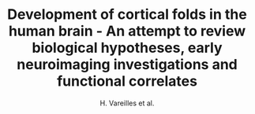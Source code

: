 ---
cat: gaia
subcat: architecture
bestof: false
author: H. Vareilles et al.
title: Development of cortical folds in the human brain - An attempt to review biological hypotheses, early neuroimaging investigations and functional correlates
journal: Developmental Cognitive Neuroscience
year: 2023
type: article
url: https -//www.sciencedirect.com/science/article/pii/S1878929323000543
doi: 10.1016/j.dcn.2023.101249
---